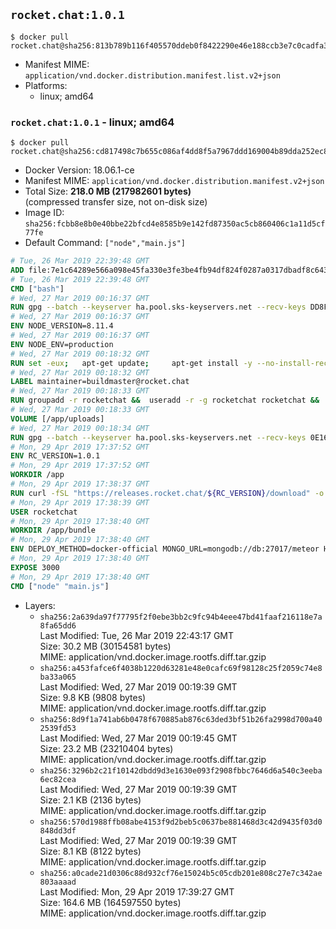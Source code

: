 ## `rocket.chat:1.0.1`

```console
$ docker pull rocket.chat@sha256:813b789b116f405570ddeb0f8422290e46e188ccb3e7c0cadfa32af6bf04fbe9
```

-	Manifest MIME: `application/vnd.docker.distribution.manifest.list.v2+json`
-	Platforms:
	-	linux; amd64

### `rocket.chat:1.0.1` - linux; amd64

```console
$ docker pull rocket.chat@sha256:cd817498c7b655c086af4dd8f5a7967ddd169004b89dda252ec8f2955f1397cc
```

-	Docker Version: 18.06.1-ce
-	Manifest MIME: `application/vnd.docker.distribution.manifest.v2+json`
-	Total Size: **218.0 MB (217982601 bytes)**  
	(compressed transfer size, not on-disk size)
-	Image ID: `sha256:fcbb8e8b0e40bbe22bfcd4e8585b9e142fd87350ac5cb860406c1a11d5cf77fe`
-	Default Command: `["node","main.js"]`

```dockerfile
# Tue, 26 Mar 2019 22:39:48 GMT
ADD file:7e1c64289e566a098e45fa330e3fe3be4fb94df824f0287a0317dbadf8c643fd in / 
# Tue, 26 Mar 2019 22:39:48 GMT
CMD ["bash"]
# Wed, 27 Mar 2019 00:16:37 GMT
RUN gpg --batch --keyserver ha.pool.sks-keyservers.net --recv-keys DD8F2338BAE7501E3DD5AC78C273792F7D83545D
# Wed, 27 Mar 2019 00:16:37 GMT
ENV NODE_VERSION=8.11.4
# Wed, 27 Mar 2019 00:16:37 GMT
ENV NODE_ENV=production
# Wed, 27 Mar 2019 00:18:32 GMT
RUN set -eux; 	apt-get update; 	apt-get install -y --no-install-recommends ca-certificates curl; 	rm -rf /var/lib/apt/lists/*; 	curl -fsSLO --compressed "https://nodejs.org/dist/v$NODE_VERSION/node-v$NODE_VERSION-linux-x64.tar.gz"; 	curl -fsSLO --compressed "https://nodejs.org/dist/v$NODE_VERSION/SHASUMS256.txt.asc"; 	gpg --batch --decrypt --output SHASUMS256.txt SHASUMS256.txt.asc; 	grep " node-v$NODE_VERSION-linux-x64.tar.gz\$" SHASUMS256.txt | sha256sum -c -; 	tar -xf "node-v$NODE_VERSION-linux-x64.tar.gz" -C /usr/local --strip-components=1 --no-same-owner; 	rm "node-v$NODE_VERSION-linux-x64.tar.gz" SHASUMS256.txt.asc SHASUMS256.txt; 	npm cache clear --force
# Wed, 27 Mar 2019 00:18:32 GMT
LABEL maintainer=buildmaster@rocket.chat
# Wed, 27 Mar 2019 00:18:33 GMT
RUN groupadd -r rocketchat &&  useradd -r -g rocketchat rocketchat &&  mkdir -p /app/uploads &&  chown rocketchat.rocketchat /app/uploads
# Wed, 27 Mar 2019 00:18:33 GMT
VOLUME [/app/uploads]
# Wed, 27 Mar 2019 00:18:34 GMT
RUN gpg --batch --keyserver ha.pool.sks-keyservers.net --recv-keys 0E163286C20D07B9787EBE9FD7F9D0414FD08104
# Mon, 29 Apr 2019 17:37:52 GMT
ENV RC_VERSION=1.0.1
# Mon, 29 Apr 2019 17:37:52 GMT
WORKDIR /app
# Mon, 29 Apr 2019 17:38:37 GMT
RUN curl -fSL "https://releases.rocket.chat/${RC_VERSION}/download" -o rocket.chat.tgz &&  curl -fSL "https://releases.rocket.chat/${RC_VERSION}/asc" -o rocket.chat.tgz.asc &&  gpg --batch --verify rocket.chat.tgz.asc rocket.chat.tgz &&  tar zxvf rocket.chat.tgz &&  rm rocket.chat.tgz rocket.chat.tgz.asc &&  cd bundle/programs/server &&  npm install &&  npm cache clear --force &&  chown -R rocketchat:rocketchat /app
# Mon, 29 Apr 2019 17:38:39 GMT
USER rocketchat
# Mon, 29 Apr 2019 17:38:40 GMT
WORKDIR /app/bundle
# Mon, 29 Apr 2019 17:38:40 GMT
ENV DEPLOY_METHOD=docker-official MONGO_URL=mongodb://db:27017/meteor HOME=/tmp PORT=3000 ROOT_URL=http://localhost:3000 Accounts_AvatarStorePath=/app/uploads
# Mon, 29 Apr 2019 17:38:40 GMT
EXPOSE 3000
# Mon, 29 Apr 2019 17:38:40 GMT
CMD ["node" "main.js"]
```

-	Layers:
	-	`sha256:2a639da97f77795f2f0ebe3bb2c9fc94b4eee47bd41faaf216118e7a8fa65dd6`  
		Last Modified: Tue, 26 Mar 2019 22:43:17 GMT  
		Size: 30.2 MB (30154581 bytes)  
		MIME: application/vnd.docker.image.rootfs.diff.tar.gzip
	-	`sha256:a453fafce6f4038b1220d63281e48e0cafc69f98128c25f2059c74e8ba33a065`  
		Last Modified: Wed, 27 Mar 2019 00:19:39 GMT  
		Size: 9.8 KB (9808 bytes)  
		MIME: application/vnd.docker.image.rootfs.diff.tar.gzip
	-	`sha256:8d9f1a741ab6b0478f670885ab876c63ded3bf51b26fa2998d700a402539fd53`  
		Last Modified: Wed, 27 Mar 2019 00:19:45 GMT  
		Size: 23.2 MB (23210404 bytes)  
		MIME: application/vnd.docker.image.rootfs.diff.tar.gzip
	-	`sha256:3296b2c21f10142dbdd9d3e1630e093f2908fbbc7646d6a540c3eeba6ec82cea`  
		Last Modified: Wed, 27 Mar 2019 00:19:39 GMT  
		Size: 2.1 KB (2136 bytes)  
		MIME: application/vnd.docker.image.rootfs.diff.tar.gzip
	-	`sha256:570d1988ffb08abe4153f9d2beb5c0637be881468d3c42d9435f03d0848dd3df`  
		Last Modified: Wed, 27 Mar 2019 00:19:39 GMT  
		Size: 8.1 KB (8122 bytes)  
		MIME: application/vnd.docker.image.rootfs.diff.tar.gzip
	-	`sha256:a0cade21d0306c88d932cf76e15024b5c05cdb201e808c27e7c342ae803aaaad`  
		Last Modified: Mon, 29 Apr 2019 17:39:27 GMT  
		Size: 164.6 MB (164597550 bytes)  
		MIME: application/vnd.docker.image.rootfs.diff.tar.gzip
